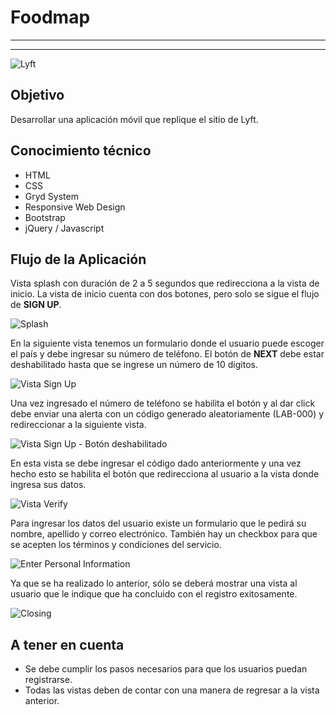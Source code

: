 # **Foodmap**

-----------------------------------------------------------------
-----------------------------------------------------------------

![Lyft](assets/images/lyft.JPG)

## **Objetivo**

Desarrollar una aplicación móvil que replique el sitio de Lyft.

## **Conocimiento técnico**

- HTML
- CSS
- Gryd System
- Responsive Web Design
- Bootstrap
- jQuery / Javascript

## **Flujo de la Aplicación**

Vista splash con duración de 2 a 5 segundos que redirecciona a la vista de inicio. La vista de inicio cuenta con dos botones, pero solo se sigue el flujo de **SIGN UP**.

![Splash](assets/images/img1.png)

En la siguiente vista tenemos un formulario donde el usuario puede escoger el país y debe ingresar su número de teléfono. El botón de **NEXT** debe estar deshabilitado hasta que se ingrese un número de 10 dígitos.

![Vista Sign Up](assets/images/img2.png)

Una vez ingresado el número de teléfono se habilita el botón y al dar click debe enviar una alerta con un código generado aleatoriamente (LAB-000) y redireccionar a la siguiente vista.

![Vista Sign Up - Botón deshabilitado](assets/images/img3.png)

En esta vista se debe ingresar el código dado anteriormente y una vez hecho esto se habilita el botón que redirecciona al usuario a la vista donde ingresa sus datos.

![Vista Verify](assets/images/img4.png)

Para ingresar los datos del usuario existe un formulario que le pedirá su nombre, apellido y correo electrónico. También hay un checkbox para que se acepten los términos y condiciones del servicio.

![Enter Personal Information](assets/images/img5.png)

Ya que se ha realizado lo anterior, sólo se deberá mostrar una vista al usuario que le indique que ha concluido con el registro exitosamente.

![Closing](assets/images/img6.png)

## **A tener en cuenta**

- Se debe cumplir los pasos necesarios para que los usuarios puedan registrarse.
- Todas las vistas deben de contar con una manera de regresar a la vista anterior.